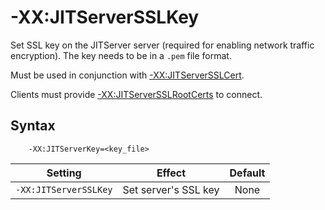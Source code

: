 <!--
* Copyright (c) 2021, 2021 IBM Corp. and others
*
* This program and the accompanying materials are made
* available under the terms of the Eclipse Public License 2.0
* which accompanies this distribution and is available at
* https://www.eclipse.org/legal/epl-2.0/ or the Apache
* License, Version 2.0 which accompanies this distribution and
* is available at https://www.apache.org/licenses/LICENSE-2.0.
*
* This Source Code may also be made available under the
* following Secondary Licenses when the conditions for such
* availability set forth in the Eclipse Public License, v. 2.0
* are satisfied: GNU General Public License, version 2 with
* the GNU Classpath Exception [1] and GNU General Public
* License, version 2 with the OpenJDK Assembly Exception [2].
*
* [1] https://www.gnu.org/software/classpath/license.html
* [2] http://openjdk.java.net/legal/assembly-exception.html
*
* SPDX-License-Identifier: EPL-2.0 OR Apache-2.0 OR GPL-2.0 WITH
* Classpath-exception-2.0 OR LicenseRef-GPL-2.0 WITH Assembly-exception
-->

# -XX:JITServerSSLKey

Set SSL key on the JITServer server (required for enabling network traffic encryption). The key needs to be in a `.pem` file format.

Must be used in conjunction with [-XX:JITServerSSLCert](xxjitserversslcert.md).

Clients must provide [-XX:JITServerSSLRootCerts](xxjitserversslrootcerts.md) to connect.

## Syntax

        -XX:JITServerKey=<key_file>

| Setting                 | Effect | Default                                                                            |
|-------------------------|--------|:----------------------------------------------------------------------------------:|
|`-XX:JITServerSSLKey`           | Set server's SSL key | None                                                                                    |
<!-- ==== END OF TOPIC ==== xxjitserversslkey.md ==== -->